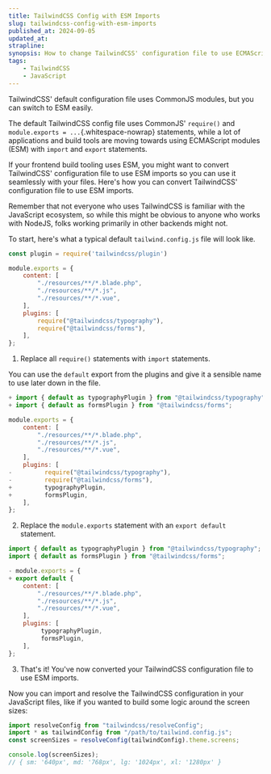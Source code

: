 ```yaml
---
title: TailwindCSS Config with ESM Imports
slug: tailwindcss-config-with-esm-imports
published_at: 2024-09-05
updated_at: 
strapline: 
synopsis: How to change TailwindCSS' configuration file to use ECMAScript modules (ESM) imports.
tags:
    - TailwindCSS
    - JavaScript
---
```


TailwindCSS' default configuration file uses CommonJS modules, but you can switch to ESM easily.

The default TailwindCSS config file uses CommonJS' `require()` and `module.exports = ...`{.whitespace-nowrap} statements, while a lot of applications and build tools are moving towards using ECMAScript modules (ESM) with `import` and `export` statements.

If your frontend build tooling uses ESM, you might want to convert TailwindCSS' configuration file to use ESM imports so you can use it seamlessly with your files. Here's how you can convert TailwindCSS' configuration file to use ESM imports.

<x-alert type="info">Remember that not everyone who uses TailwindCSS is familiar with the JavaScript ecosystem, so while this might be obvious to anyone who works with NodeJS, folks working primarily in other backends might not.</x-alert>

To start, here's what a typical default `tailwind.config.js` file will look like.

```js
const plugin = require('tailwindcss/plugin')

module.exports = {
    content: [
        "./resources/**/*.blade.php",
        "./resources/**/*.js",
        "./resources/**/*.vue",
    ],
    plugins: [
        require("@tailwindcss/typography"),
        require("@tailwindcss/forms"),
    ],
};
```

1. Replace all `require()` statements with `import` statements.

You can use the `default` export from the plugins and give it a sensible name to use later down in the file.

```js
+ import { default as typographyPlugin } from "@tailwindcss/typography";
+ import { default as formsPlugin } from "@tailwindcss/forms";

module.exports = {
    content: [
        "./resources/**/*.blade.php",
        "./resources/**/*.js",
        "./resources/**/*.vue",
    ],
    plugins: [
-         require("@tailwindcss/typography"),
-         require("@tailwindcss/forms"),
+         typographyPlugin,
+         formsPlugin,
    ],
};
```

2. Replace the `module.exports` statement with an `export default` statement.

```js
import { default as typographyPlugin } from "@tailwindcss/typography";
import { default as formsPlugin } from "@tailwindcss/forms";

- module.exports = {
+ export default {
    content: [
        "./resources/**/*.blade.php",
        "./resources/**/*.js",
        "./resources/**/*.vue",
    ],
    plugins: [
         typographyPlugin,
         formsPlugin,
    ],
};
```

3. That's it! You've now converted your TailwindCSS configuration file to use ESM imports.

Now you can import and resolve the TailwindCSS configuration in your JavaScript files, like if you wanted to build some logic around the screen sizes:

```js
import resolveConfig from "tailwindcss/resolveConfig";
import * as tailwindConfig from "/path/to/tailwind.config.js";
const screenSizes = resolveConfig(tailwindConfig).theme.screens;

console.log(screenSizes);
// { sm: '640px', md: '768px', lg: '1024px', xl: '1280px' }
```